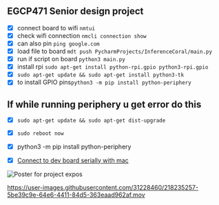 ## EGCP471 Senior design project

- [x] connect board to wifi `nmtui`
- [x] check wifi connection `nmcli connection show`
- [x] can also pin `ping google.com`
- [x] load file to board `mdt push PycharmProjects/InferenceCoral/main.py`
- [x] run if script on board `python3 main.py`
- [x] install rpi `sudo apt-get install python-rpi.gpio python3-rpi.gpio`
- [x] `sudo apt-get update && sudo apt-get install python3-tk`
- [x] to install GPIO pins`python3 -m pip install python-periphery`

## If while running periphery u get error do this
- [x] `sudo apt-get update && sudo apt-get dist-upgrade`
- [x] `sudo reboot now`


- [x] python3 -m pip install python-periphery

- [x] [Connect to dev board serially with mac](https://coral.ai/docs/dev-board/serial-console/#connect-with-macos)

![Poster for project expos](https://github.com/jge162/471-SeniorDesign/blob/main/Poster.png?raw=true)

https://user-images.githubusercontent.com/31228460/218235257-5be39c9e-64e6-4411-84d5-363eaad962af.mov


